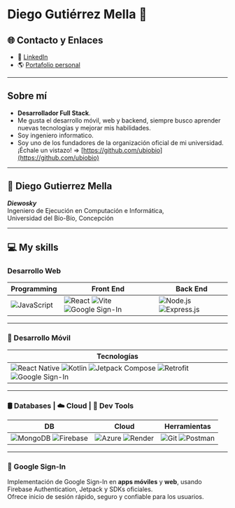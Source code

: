 # Diego Gutiérrez Mella 👋

## 🌐 Contacto y Enlaces

- 💼 [LinkedIn](in/diego-andr%C3%A9s-guti%C3%A9rrez-mella-9b7a09268)  
- 🌎 [Portafolio personal](https://diewosky.github.io/Portafolio-Diego-G/)

---

## Sobre mí
- **Desarrollador Full Stack**.
- Me gusta el desarrollo móvil, web y backend, siempre busco aprender nuevas tecnologías y mejorar mis habilidades.
- Soy ingeniero informatico.
- Soy uno de los fundadores de la organización oficial de mi universidad. ¡Échale un vistazo! => [https://github.com/ubiobio](https://github.com/ubiobio)

---

## 👤 Diego Gutierrez Mella  
**_Diewosky_**  
Ingeniero de Ejecución en Computación e Informática,  
Universidad del Bío-Bío, Concepción

---

## 💻 My skills

### Desarrollo Web

| Programming | Front End | Back End |
| ----------- | --------- | -------- |
| ![JavaScript](https://img.shields.io/badge/-JavaScript-F7DF1E?style=flat&logo=javascript&logoColor=black)| ![React](https://img.shields.io/badge/-React-61DAFB?style=flat&logo=react&logoColor=black) ![Vite](https://img.shields.io/badge/-Vite-646CFF?style=flat&logo=vite&logoColor=white) ![Google Sign-In](https://img.shields.io/badge/-Google_Sign--In-4285F4?style=flat&logo=google&logoColor=white) | ![Node.js](https://img.shields.io/badge/-Node.js-339933?style=flat&logo=node.js&logoColor=white) ![Express.js](https://img.shields.io/badge/-Express.js-000000?style=flat&logo=express&logoColor=white) |

---

### 📱 Desarrollo Móvil

| Tecnologías |
| ---- |
| ![React Native](https://img.shields.io/badge/-React_Native-61DAFB?style=flat&logo=react&logoColor=black) ![Kotlin](https://img.shields.io/badge/-Kotlin-0095D5?style=flat&logo=kotlin&logoColor=white) ![Jetpack Compose](https://img.shields.io/badge/-Jetpack_Compose-4285F4?style=flat&logo=android&logoColor=white) ![Retrofit](https://img.shields.io/badge/-Retrofit-FF6F00?style=flat&logo=android&logoColor=white) ![Google Sign-In](https://img.shields.io/badge/-Google_Sign--In-4285F4?style=flat&logo=google&logoColor=white) |

---

### 🛢️ Databases | ☁️ Cloud | 🧰 Dev Tools

| DB | Cloud | Herramientas |
|----|-------|-------|
| ![MongoDB](https://img.shields.io/badge/-MongoDB-47A248?style=flat&logo=mongodb&logoColor=white) ![Firebase](https://img.shields.io/badge/-Firebase-FFCA28?style=flat&logo=firebase&logoColor=black) | ![Azure](https://img.shields.io/badge/-Azure-0078D4?style=flat&logo=microsoft-azure&logoColor=white) ![Render](https://img.shields.io/badge/-Render-46E3B7?style=flat&logo=render&logoColor=black) | ![Git](https://img.shields.io/badge/-Git-F05032?style=flat&logo=git&logoColor=white) ![Postman](https://img.shields.io/badge/-Postman-FF6C37?style=flat&logo=postman&logoColor=white) |

---

### 🔐 Google Sign-In

Implementación de Google Sign-In en **apps móviles** y **web**, usando Firebase Authentication, Jetpack y SDKs oficiales.  
Ofrece inicio de sesión rápido, seguro y confiable para los usuarios.
